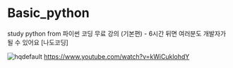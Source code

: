 # Basic_python

study python from 
파이썬 코딩 무료 강의 (기본편) - 6시간 뒤면 여러분도 개발자가 될 수 있어요 [나도코딩]

![hqdefault](https://github.com/wnstndks/Basic_python/assets/125172335/adea9596-3646-4f3f-afe0-6af41fe0b1da)
https://www.youtube.com/watch?v=kWiCuklohdY
